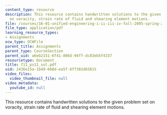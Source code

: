 ```yaml
---
content_type: resource
description: This resource contains handwritten solutions to the given problem set
  on voracity, strain rate of fluid and shearing element motions.
file: /courses/16-01-unified-engineering-i-ii-iii-iv-fall-2005-spring-2006/2436e15a1b49668dea5f6ff381d65815_f11_ps11_sol.pdf
file_type: application/pdf
learning_resource_types:
- Assignments
ocw_type: OCWFile
parent_title: Assignments
parent_type: CourseSection
parent_uid: a6eb2151-6f41-806d-94ff-dc83eb5f4337
resourcetype: Document
title: f11_ps11_sol.pdf
uid: 2436e15a-1b49-668d-ea5f-6ff381d65815
video_files:
  video_thumbnail_file: null
video_metadata:
  youtube_id: null
---
```

This resource contains handwritten solutions to the given problem set on voracity, strain rate of fluid and shearing element motions.

